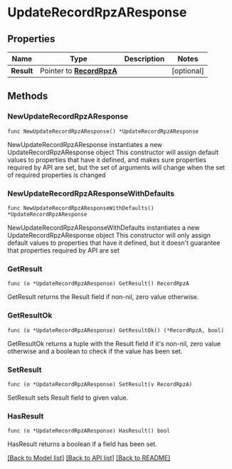 # UpdateRecordRpzAResponse

## Properties

Name | Type | Description | Notes
------------ | ------------- | ------------- | -------------
**Result** | Pointer to [**RecordRpzA**](RecordRpzA.md) |  | [optional] 

## Methods

### NewUpdateRecordRpzAResponse

`func NewUpdateRecordRpzAResponse() *UpdateRecordRpzAResponse`

NewUpdateRecordRpzAResponse instantiates a new UpdateRecordRpzAResponse object
This constructor will assign default values to properties that have it defined,
and makes sure properties required by API are set, but the set of arguments
will change when the set of required properties is changed

### NewUpdateRecordRpzAResponseWithDefaults

`func NewUpdateRecordRpzAResponseWithDefaults() *UpdateRecordRpzAResponse`

NewUpdateRecordRpzAResponseWithDefaults instantiates a new UpdateRecordRpzAResponse object
This constructor will only assign default values to properties that have it defined,
but it doesn't guarantee that properties required by API are set

### GetResult

`func (o *UpdateRecordRpzAResponse) GetResult() RecordRpzA`

GetResult returns the Result field if non-nil, zero value otherwise.

### GetResultOk

`func (o *UpdateRecordRpzAResponse) GetResultOk() (*RecordRpzA, bool)`

GetResultOk returns a tuple with the Result field if it's non-nil, zero value otherwise
and a boolean to check if the value has been set.

### SetResult

`func (o *UpdateRecordRpzAResponse) SetResult(v RecordRpzA)`

SetResult sets Result field to given value.

### HasResult

`func (o *UpdateRecordRpzAResponse) HasResult() bool`

HasResult returns a boolean if a field has been set.


[[Back to Model list]](../README.md#documentation-for-models) [[Back to API list]](../README.md#documentation-for-api-endpoints) [[Back to README]](../README.md)


